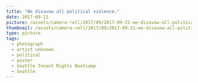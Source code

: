 ```yaml
---
title: "We disavow all political violence."
date: 2017-09-21
picture: /assets/camera-roll/2017/09/2017-09-21-we-disavow-all-political-violence/20170921_010712035_iOS.jpg
thumbnail: /assets/camera-roll/2017/09/2017-09-21-we-disavow-all-political-violence/20170921_010712035_iOS-thumbnail.jpg
type: picture
tags:
  - photograph
  - artist unknown
  - political
  - poster
  - Seattle Tenant Rights Bootcamp
  - Seattle
---
```

